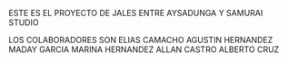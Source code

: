 ESTE ES EL PROYECTO DE JALES
ENTRE AYSADUNGA Y SAMURAI STUDIO

LOS COLABORADORES SON
ELIAS CAMACHO
AGUSTIN HERNANDEZ
MADAY GARCIA
MARINA HERNANDEZ
ALLAN CASTRO
ALBERTO CRUZ
